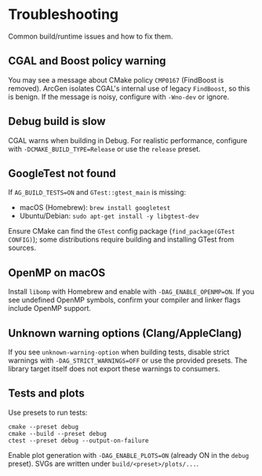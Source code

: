 # Troubleshooting

Common build/runtime issues and how to fix them.

## CGAL and Boost policy warning

You may see a message about CMake policy `CMP0167` (FindBoost is removed). ArcGen isolates CGAL's internal use of legacy `FindBoost`, so this is benign. If the message is noisy, configure with `-Wno-dev` or ignore.

## Debug build is slow

CGAL warns when building in Debug. For realistic performance, configure with `-DCMAKE_BUILD_TYPE=Release` or use the `release` preset.

## GoogleTest not found

If `AG_BUILD_TESTS=ON` and `GTest::gtest_main` is missing:

- macOS (Homebrew): `brew install googletest`
- Ubuntu/Debian: `sudo apt-get install -y libgtest-dev`

Ensure CMake can find the `GTest` config package (`find_package(GTest CONFIG)`); some distributions require building and installing GTest from sources.

## OpenMP on macOS

Install `libomp` with Homebrew and enable with `-DAG_ENABLE_OPENMP=ON`. If you see undefined OpenMP symbols, confirm your compiler and linker flags include OpenMP support.

## Unknown warning options (Clang/AppleClang)

If you see `unknown-warning-option` when building tests, disable strict warnings with `-DAG_STRICT_WARNINGS=OFF` or use the provided presets. The library target itself does not export these warnings to consumers.

## Tests and plots

Use presets to run tests:

```
cmake --preset debug
cmake --build --preset debug
ctest --preset debug --output-on-failure
```

Enable plot generation with `-DAG_ENABLE_PLOTS=ON` (already ON in the `debug` preset). SVGs are written under `build/<preset>/plots/...`.

